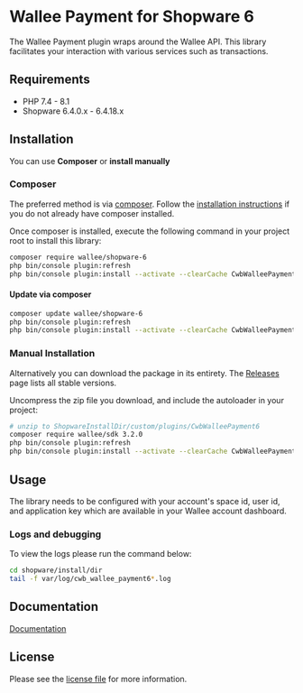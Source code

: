 

Wallee Payment for Shopware 6
=============================

The Wallee Payment plugin wraps around the Wallee API. This library facilitates your interaction with various services such as transactions.

## Requirements

- PHP 7.4 - 8.1
- Shopware 6.4.0.x - 6.4.18.x

## Installation

You can use **Composer** or **install manually**

### Composer

The preferred method is via [composer](https://getcomposer.org). Follow the
[installation instructions](https://getcomposer.org/doc/00-intro.md) if you do not already have
composer installed.

Once composer is installed, execute the following command in your project root to install this library:

```bash
composer require wallee/shopware-6
php bin/console plugin:refresh
php bin/console plugin:install --activate --clearCache CwbWalleePayment6
```

#### Update via composer
```bash
composer update wallee/shopware-6
php bin/console plugin:refresh
php bin/console plugin:install --activate --clearCache CwbWalleePayment6
```

### Manual Installation

Alternatively you can download the package in its entirety. The [Releases](../../releases) page lists all stable versions.

Uncompress the zip file you download, and include the autoloader in your project:

```bash
# unzip to ShopwareInstallDir/custom/plugins/CwbWalleePayment6
composer require wallee/sdk 3.2.0
php bin/console plugin:refresh
php bin/console plugin:install --activate --clearCache CwbWalleePayment6
```

## Usage
The library needs to be configured with your account's space id, user id, and application key which are available in your Wallee
account dashboard.

### Logs and debugging
To view the logs please run the command below:
```bash
cd shopware/install/dir
tail -f var/log/cwb_wallee_payment6*.log
```

## Documentation

[Documentation](@WalleeDocPath(/docs/en/documentation.html))

## License

Please see the [license file](https://github.com/wallee-payment/shopware-6/blob/master/LICENSE.txt) for more information.
